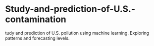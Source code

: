 # Study-and-prediction-of-U.S.-contamination
tudy and prediction of U.S. pollution using machine learning. Exploring patterns and forecasting levels.

